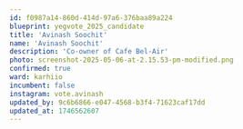 ```yaml
---
id: f0987a14-860d-414d-97a6-376baa89a224
blueprint: yegvote_2025_candidate
title: 'Avinash Soochit'
name: 'Avinash Soochit'
description: 'Co-owner of Cafe Bel-Air'
photo: screenshot-2025-05-06-at-2.15.53-pm-modified.png
confirmed: true
ward: karhiio
incumbent: false
instagram: vote.avinash
updated_by: 9c6b6866-e047-4568-b3f4-71623caf17dd
updated_at: 1746562607
---
```


